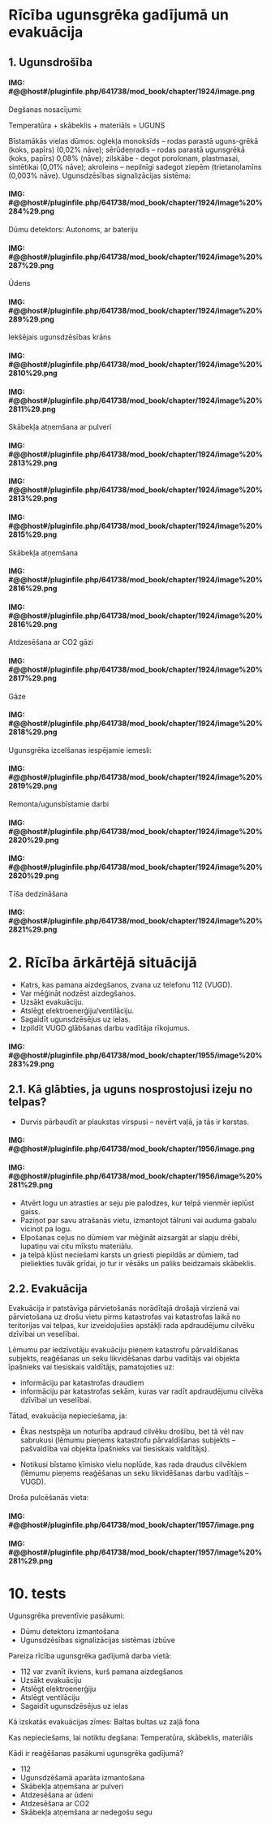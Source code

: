 # Rīcība ugunsgrēka gadījumā un evakuācija

## 1. Ugunsdrošība

#### IMG: #@@host#/pluginfile.php/641738/mod_book/chapter/1924/image.png

Degšanas nosacījumi:

Temperatūra + skābeklis + materiāls = UGUNS

Bīstamākās vielas dūmos:
oglekļa monoksīds – rodas parastā uguns-grēkā (koks, papīrs) (0,02% nāve);
sērūdeņradis – rodas parastā ugunsgrēkā (koks, papīrs) 0,08% (nāve);
zilskābe -  degot porolonam, plastmasai, sintētikai (0,01% nāve);
akroleins – nepilnīgi sadegot  ziepēm (trietanolamīns (0,003% nāve).
Ugunsdzēsības signalizācijas sistēma:

#### IMG: #@@host#/pluginfile.php/641738/mod_book/chapter/1924/image%20%284%29.png


Dūmu detektors:
Autonoms, ar bateriju



#### IMG: #@@host#/pluginfile.php/641738/mod_book/chapter/1924/image%20%287%29.png

Ūdens


#### IMG: #@@host#/pluginfile.php/641738/mod_book/chapter/1924/image%20%289%29.png

Iekšējais ugunsdzēsības krāns


#### IMG: #@@host#/pluginfile.php/641738/mod_book/chapter/1924/image%20%2810%29.png


#### IMG: #@@host#/pluginfile.php/641738/mod_book/chapter/1924/image%20%2811%29.png


Skābekļa atņemšana
ar pulveri


#### IMG: #@@host#/pluginfile.php/641738/mod_book/chapter/1924/image%20%2813%29.png


#### IMG: #@@host#/pluginfile.php/641738/mod_book/chapter/1924/image%20%2813%29.png


#### IMG: #@@host#/pluginfile.php/641738/mod_book/chapter/1924/image%20%2815%29.png


Skābekļa atņemšana


#### IMG: #@@host#/pluginfile.php/641738/mod_book/chapter/1924/image%20%2816%29.png


#### IMG: #@@host#/pluginfile.php/641738/mod_book/chapter/1924/image%20%2816%29.png


Atdzesēšana ar CO2 gāzi


#### IMG: #@@host#/pluginfile.php/641738/mod_book/chapter/1924/image%20%2817%29.png


Gāze


#### IMG: #@@host#/pluginfile.php/641738/mod_book/chapter/1924/image%20%2818%29.png


Ugunsgrēka izcelšanas iespējamie iemesli:


#### IMG: #@@host#/pluginfile.php/641738/mod_book/chapter/1924/image%20%2819%29.png


Remonta/ugunsbīstamie darbi


#### IMG: #@@host#/pluginfile.php/641738/mod_book/chapter/1924/image%20%2820%29.png


#### IMG: #@@host#/pluginfile.php/641738/mod_book/chapter/1924/image%20%2820%29.png


Tīša dedzināšana


#### IMG: #@@host#/pluginfile.php/641738/mod_book/chapter/1924/image%20%2821%29.png




# 2. Rīcība ārkārtējā situācijā

 - Katrs, kas pamana aizdegšanos, zvana uz telefonu 112 (VUGD).
 - Var mēģināt nodzēst aizdegšanos.
 - Uzsākt evakuāciju.
 - Atslēgt elektroenerģiju/ventilāciju.
 - Sagaidīt ugunsdzēsējus uz ielas.
 - Izpildīt VUGD glābšanas darbu vadītāja rīkojumus.
 
 
#### IMG: #@@host#/pluginfile.php/641738/mod_book/chapter/1955/image%20%283%29.png
 

## 2.1. Kā glābties, ja uguns nosprostojusi izeju no telpas?

 - Durvis pārbaudīt ar plaukstas virspusi – nevērt vaļā, ja tās ir karstas.


#### IMG: #@@host#/pluginfile.php/641738/mod_book/chapter/1956/image.png


#### IMG: #@@host#/pluginfile.php/641738/mod_book/chapter/1956/image%20%281%29.png

 - Atvērt logu un atrasties ar seju  pie palodzes, kur  telpā vienmēr ieplūst gaiss.
 - Paziņot par savu atrašanās vietu, izmantojot tālruni vai auduma gabalu vicinot pa logu.
 - Elpošanas ceļus no  dūmiem var mēģināt aizsargāt ar slapju drēbi, lupatiņu vai citu mīkstu materiālu.
 - ja telpā kļūst neciešami karsts un griesti piepildās ar dūmiem, tad pieliekties tuvāk grīdai, jo tur ir vēsāks un paliks beidzamais skābeklis.

## 2.2. Evakuācija

Evakuācija ir patstāvīga pārvietošanās norādītajā drošajā virzienā vai pārvietošana uz drošu vietu pirms katastrofas vai katastrofas laikā no teritorijas vai telpas, kur izveidojušies apstākļi rada apdraudējumu cilvēku dzīvībai un veselībai.

Lēmumu par iedzīvotāju evakuāciju pieņem katastrofu pārvaldīšanas subjekts, reaģēšanas un seku likvidēšanas darbu vadītājs vai objekta īpašnieks vai tiesiskais valdītājs, pamatojoties uz:

 - informāciju par katastrofas draudiem
 - informāciju par katastrofas sekām, kuras var radīt apdraudējumu cilvēka dzīvībai un veselībai.

Tātad, evakuācija nepieciešama, ja:

 - Ēkas nestspēja un noturība apdraud cilvēku drošību, bet tā vēl nav sabrukusi (lēmumu pieņems katastrofu pārvaldīšanas subjekts – pašvaldība vai objekta īpašnieks vai tiesiskais valdītājs). 
 
 - Notikusi bīstamo ķīmisko vielu noplūde, kas rada draudus cilvēkiem (lēmumu pieņems reaģēšanas un seku likvidēšanas darbu vadītājs – VUGD).
 
 
Droša pulcēšanās vieta:


#### IMG: #@@host#/pluginfile.php/641738/mod_book/chapter/1957/image.png

#### IMG: #@@host#/pluginfile.php/641738/mod_book/chapter/1957/image%20%281%29.png


# 10. tests

Ugunsgrēka preventīvie pasākumi:
 - Dūmu detektoru izmantošana
 - Ugunsdzēsības signalizācijas sistēmas izbūve


Pareiza rīcība ugunsgrēka gadījumā darba vietā:
 - 112 var zvanīt ikviens, kurš pamana aizdegšanos
 - Uzsākt evakuāciju
 - Atslēgt elektroenerģiju
 - Atslēgt ventilāciju
 - Sagaidīt ugunsdzēsējus uz ielas

Kā izskatās evakuācijas zīmes: Baltas bultas uz zaļā fona

Kas nepieciešams, lai notiktu degšana: Temperatūra, skābeklis, materiāls

Kādi ir reaģēšanas pasākumi ugunsgrēka gadījumā?
 - 112
 - Ugunsdzēšamā aparāta izmantošana
 - Skābekļa atņemšana ar pulveri
 - Atdzesēšana ar ūdeni
 - Atdzesēšana ar CO2
 - Skābekļa atņemšana ar nedegošu segu


